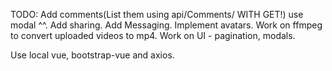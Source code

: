 TODO:
Add comments(List them using api/Comments/ WITH GET!) use modal ^^.
Add sharing.
Add Messaging.
Implement avatars.
Work on ffmpeg to convert uploaded videos to mp4.
Work on UI - pagination, modals.

Use local vue, bootstrap-vue and axios.